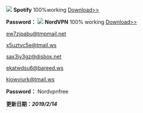 ![](https://telegra.ph/file/d21c05eb07565dc1f634f.png)
**Spotify** 100%working [Download>>](https://downloads.nordcdn.com/apps/windows/10/NordVPN/latest/NordVPNSetup.exe)






**Password：** 
![](https://telegra.ph/file/3412135d5842db01a6c18.png)
**NordVPN** 100% working [Download>>](https://downloads.nordcdn.com/apps/windows/10/NordVPN/latest/NordVPNSetup.exe)

ew7zjpabu@tmpmail.net

x5uztvc5e@tmail.ws

sax3iy3gz@disbox.net

ekatwdsu6@bareed.ws

kjowviurk@tmail.ws

**Password：** Nordvpnfree

**更新日期：_2019/2/14_**




